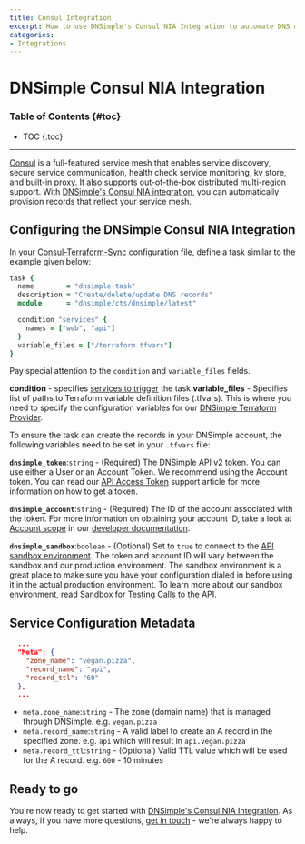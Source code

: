 ```yaml
---
title: Consul Integration
excerpt: How to use DNSimple's Consul NIA Integration to automate DNS management via Network Infrastructure Automation (NIA)
categories:
- Integrations
---
```


# DNSimple Consul NIA Integration

### Table of Contents {#toc}

* TOC
{:toc}

---

[Consul](https://www.consul.io/) is a full-featured service mesh that enables service discovery, secure service communication, health check service monitoring, kv store, and built-in proxy. It also supports out-of-the-box distributed multi-region support. With [DNSimple's Consul NIA integration](https://registry.terraform.io/modules/dnsimple/cts/dnsimple/latest), you can automatically provision records that reflect your service mesh.

## Configuring the DNSimple Consul NIA Integration

In your [Consul-Terraform-Sync](https://www.consul.io/docs/nia/tasks) configuration file, define a task similar to the example given below:

```ruby
task {
  name        = "dnsimple-task"
  description = "Create/delete/update DNS records"
  module      = "dnsimple/cts/dnsimple/latest"

  condition "services" {
    names = ["web", "api"]
  }
  variable_files = ["/terraform.tfvars"]
}
```

Pay special attention to the `condition` and `variable_files` fields.

**condition** - specifies [services to trigger](https://www.consul.io/docs/nia/configuration#services-condition) the task
**variable_files** - Specifies list of paths to Terraform variable definition files (.tfvars). This is where you need to specify the configuration variables for our [DNSimple Terraform Provider](https://registry.terraform.io/providers/dnsimple/dnsimple/latest/docs).

To ensure the task can create the records in your DNSimple account, the following variables need to be set in your `.tfvars` file:

**`dnsimple_token`**:`string` - (Required) The DNSimple API v2 token. You can use either a User or an Account Token. We recommend using the Account token. You can read our [API Access Token](https://support.dnsimple.com/articles/api-access-token/) support article for more information on how to get a token.


**`dnsimple_account`**:`string` - (Required) The ID of the account associated with the token. For more information on obtaining your account ID, take a look at [Account scope](https://developer.dnsimple.com/v2/#account-scope) in our [developer documentation](https://developer.dnsimple.com).

**`dnsimple_sandbox`**:`boolean` - (Optional) Set to `true` to connect to the [API sandbox environment](https://developer.dnsimple.com/sandbox/). The token and account ID will vary between the sandbox and our production environment. The sandbox environment is a great place to make sure you have your configuration dialed in before using it in the actual production environment. To learn more about our sandbox environment, read [Sandbox for Testing Calls to the API](https://support.dnsimple.com/articles/sandbox/).


## Service Configuration Metadata

```json
  ...
  "Meta": {
    "zone_name": "vegan.pizza",
    "record_name": "api",
    "record_ttl": "60"
  },
  ...
```

* `meta.zone_name`:`string` - The zone (domain name) that is managed through DNSimple. e.g. `vegan.pizza`
* `meta.record_name`:`string` - A valid label to create an A record in the specified zone. e.g. `api` which will result in `api.vegan.pizza`
* `meta.record_ttl`:`string` - (Optional) Valid TTL value which will be used for the A record. e.g. `600` - 10 minutes

## Ready to go

You're now ready to get started with [DNSimple's Consul NIA Integration](https://registry.terraform.io/modules/ns1-terraform/record-sync-nia/ns1/latest). As always, if you have more questions, [get in touch](https://dnsimple.com/contact) - we're always happy to help.
